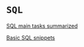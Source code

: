 # ```SQL```

[SQL main tasks summarized](https://towardsdatascience.com/sql-practical-details-cheat-sheet-for-data-analysis-f98406a71a09)

[Basic SQL snippets](https://towardsdatascience.com/ten-sql-concepts-you-should-know-for-data-science-interviews-7acf3e428185)
